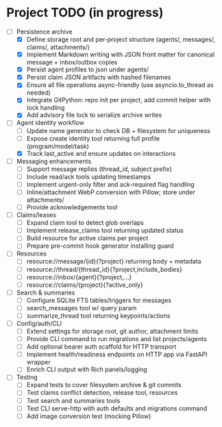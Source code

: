 # Project TODO (in progress)

- [ ] Persistence archive
  - [x] Define storage root and per-project structure (agents/, messages/, claims/, attachments/)
  - [x] Implement Markdown writing with JSON front matter for canonical message + inbox/outbox copies
  - [x] Persist agent profiles to json under agents/
  - [x] Persist claim JSON artifacts with hashed filenames
  - [x] Ensure all file operations async-friendly (use asyncio.to_thread as needed)
  - [x] Integrate GitPython: repo init per project, add commit helper with lock handling
  - [x] Add advisory file lock to serialize archive writes
- [ ] Agent identity workflow
  - [ ] Update name generator to check DB + filesystem for uniqueness
  - [ ] Expose create identity tool returning full profile (program/model/task)
  - [x] Track last_active and ensure updates on interactions
- [ ] Messaging enhancements
  - [ ] Support message replies (thread_id, subject prefix)
  - [ ] Include read/ack tools updating timestamps
  - [ ] Implement urgent-only filter and ack-required flag handling
  - [ ] Inline/attachment WebP conversion with Pillow; store under attachments/
  - [ ] Provide acknowledgements tool
- [ ] Claims/leases
  - [ ] Expand claim tool to detect glob overlaps
  - [ ] Implement release_claims tool returning updated status
  - [ ] Build resource for active claims per project
  - [ ] Prepare pre-commit hook generator installing guard
- [ ] Resources
  - [ ] resource://message/{id}{?project} returning body + metadata
  - [ ] resource://thread/{thread_id}{?project,include_bodies}
  - [ ] resource://inbox/{agent}{?project,...}
  - [ ] resource://claims/{project}{?active_only}
- [ ] Search & summaries
  - [ ] Configure SQLite FTS tables/triggers for messages
  - [ ] search_messages tool w/ query param
  - [ ] summarize_thread tool returning keypoints/actions
- [ ] Config/auth/CLI
  - [ ] Extend settings for storage root, git author, attachment limits
  - [ ] Provide CLI command to run migrations and list projects/agents
  - [ ] Add optional bearer auth scaffold for HTTP transport
  - [ ] Implement health/readiness endpoints on HTTP app via FastAPI wrapper
  - [ ] Enrich CLI output with Rich panels/logging
- [ ] Testing
  - [ ] Expand tests to cover filesystem archive & git commits
  - [ ] Test claims conflict detection, release tool, resources
  - [ ] Test search and summaries tools
  - [ ] Test CLI serve-http with auth defaults and migrations command
  - [ ] Add image conversion test (mocking Pillow)
